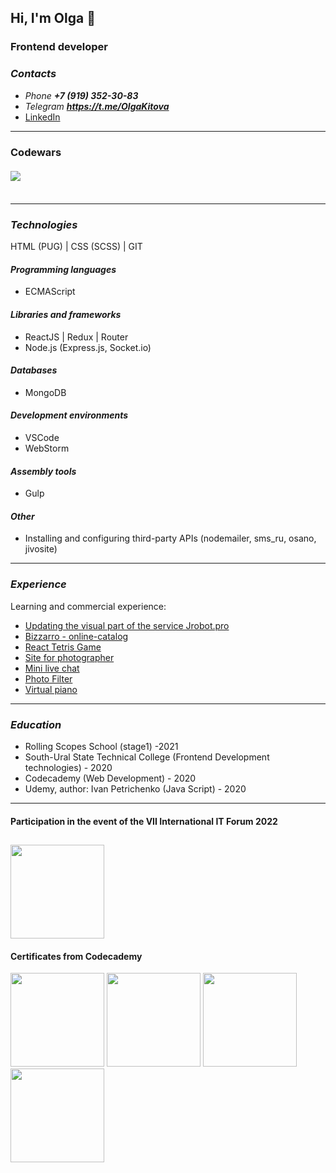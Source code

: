 ## Hi, I'm Olga 👋
### Frontend developer

### ***Contacts***
+ _Phone_ ***+7 (919) 352-30-83***
+ _Telegram_ ***<https://t.me/OlgaKitova>***
+ [LinkedIn ](https://www.linkedin.com/in/%D0%BE%D0%BB%D1%8C%D0%B3%D0%B0-%D0%BA%D0%B8%D1%82%D0%BE%D0%B2%D0%B0-1980881b2/)
---
### Codewars <br> <br>[<img src="https://www.codewars.com/users/OlgaKitova/badges/large">](https://www.codewars.com/users/OlgaKitova/badges/large)<br> <br>
---
### ***Technologies***
HTML (PUG) | CSS (SCSS) | GIT
#### ***Programming languages***
+ ECMAScript
#### ***Libraries and frameworks***
+ ReactJS | Redux | Router
+ Node.js (Express.js, Socket.io)
#### ***Databases***
+ MongoDB
#### ***Development environments***
+ VSCode
+ WebStorm
#### ***Assembly tools***
+ Gulp
#### ***Other***
+ Installing and configuring third-party APIs (nodemailer, sms_ru, osano, jivosite)
---

### ***Experience***

Learning and commercial experience:
+  [Updating the visual part of the service Jrobot.pro](https://app.jrobot.pro)
+  [Bizzarro - online-catalog](https://bizzarro74.ru)
+  [React Tetris Game](https://olgakitova.github.io/tetris/)
+  [Site for photographer](https://dubrovskaya-photo.ru/)
+  [Mini live chat](https://minilivechat.herokuapp.com/)
+  [Photo Filter](https://olgakitova.github.io/photo__filter/photo-filter/)
+  [Virtual piano](https://olgakitova.github.io/virtual__piano/)

---

### ***Education***

+ Rolling Scopes School (stage1) -2021
+ South-Ural State Technical College (Frontend Development technologies) - 2020
+ Codecademy (Web Development) - 2020
+ Udemy, author: Ivan Petrichenko (Java Script) - 2020
---
#### Participation in the event of the VII International IT Forum 2022
[<img src="https://user-images.githubusercontent.com/69972105/154848845-732ef85d-095c-4c26-b8a9-58482b2c08fb.jpg" height="150"/>](https://user-images.githubusercontent.com/69972105/154848845-732ef85d-095c-4c26-b8a9-58482b2c08fb.jpg)
---
#### Certificates from Codecademy
[<img src="https://user-images.githubusercontent.com/69972105/152214596-18ae29b0-bc8a-41e1-a131-845d13377457.jpg" height="150"/>](https://user-images.githubusercontent.com/69972105/152214596-18ae29b0-bc8a-41e1-a131-845d13377457.jpg)
[<img src="https://user-images.githubusercontent.com/69972105/152217418-5edebe97-7ab0-42c2-8d19-fd936a8fa08a.jpg" height="150"/>](https://user-images.githubusercontent.com/69972105/152217418-5edebe97-7ab0-42c2-8d19-fd936a8fa08a.jpg)
[<img src="https://user-images.githubusercontent.com/69972105/152217427-b9c47a0f-de30-4258-a8dc-a8d13b8e09d9.jpg" height="150"/>](https://user-images.githubusercontent.com/69972105/152217427-b9c47a0f-de30-4258-a8dc-a8d13b8e09d9.jpg)
[<img src="https://user-images.githubusercontent.com/69972105/152217401-8ebd29b1-3714-490b-a984-84a26f3eb044.jpg" height="150"/>](https://user-images.githubusercontent.com/69972105/152217401-8ebd29b1-3714-490b-a984-84a26f3eb044.jpg)
